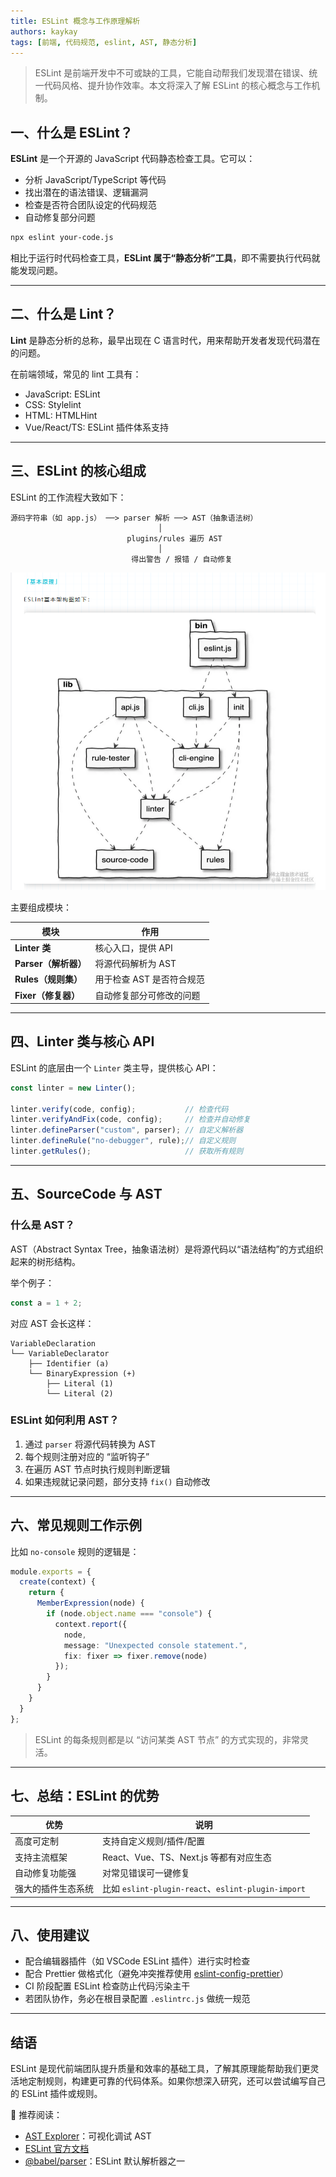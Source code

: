 ```yaml
---
title: ESLint 概念与工作原理解析
authors: kaykay
tags: [前端, 代码规范, eslint, AST, 静态分析]
---
```


> ESLint 是前端开发中不可或缺的工具，它能自动帮我们发现潜在错误、统一代码风格、提升协作效率。本文将深入了解 ESLint 的核心概念与工作机制。


## 一、什么是 ESLint？

**ESLint** 是一个开源的 JavaScript 代码静态检查工具。它可以：

- 分析 JavaScript/TypeScript 等代码
- 找出潜在的语法错误、逻辑漏洞
- 检查是否符合团队设定的代码规范
- 自动修复部分问题

```bash
npx eslint your-code.js
```

相比于运行时代码检查工具，**ESLint 属于“静态分析”工具**，即不需要执行代码就能发现问题。

---

## 二、什么是 Lint？

**Lint** 是静态分析的总称，最早出现在 C 语言时代，用来帮助开发者发现代码潜在的问题。

在前端领域，常见的 lint 工具有：

* JavaScript: ESLint
* CSS: Stylelint
* HTML: HTMLHint
* Vue/React/TS: ESLint 插件体系支持

---

## 三、ESLint 的核心组成

ESLint 的工作流程大致如下：

```plaintext
源码字符串（如 app.js） ──> parser 解析 ──> AST（抽象语法树）
                                 │
                          plugins/rules 遍历 AST
                                 │
                           得出警告 / 报错 / 自动修复
```  
![alt text](image-10.png)  

主要组成模块：

| 模块              | 作用              |
| --------------- | --------------- |
| **Linter 类**    | 核心入口，提供 API     |
| **Parser（解析器）** | 将源代码解析为 AST     |
| **Rules（规则集）**  | 用于检查 AST 是否符合规范 |
| **Fixer（修复器）**  | 自动修复部分可修改的问题    |

---

## 四、Linter 类与核心 API

ESLint 的底层由一个 `Linter` 类主导，提供核心 API：

```ts
const linter = new Linter();

linter.verify(code, config);           // 检查代码
linter.verifyAndFix(code, config);     // 检查并自动修复
linter.defineParser("custom", parser); // 自定义解析器
linter.defineRule("no-debugger", rule);// 自定义规则
linter.getRules();                     // 获取所有规则
```

---

## 五、SourceCode 与 AST

### 什么是 AST？

AST（Abstract Syntax Tree，抽象语法树）是将源代码以“语法结构”的方式组织起来的树形结构。

举个例子：

```js
const a = 1 + 2;
```

对应 AST 会长这样：

```
VariableDeclaration
└── VariableDeclarator
    ├── Identifier (a)
    └── BinaryExpression (+)
        ├── Literal (1)
        └── Literal (2)
```

### ESLint 如何利用 AST？

1. 通过 `parser` 将源代码转换为 AST
2. 每个规则注册对应的 “监听钩子”
3. 在遍历 AST 节点时执行规则判断逻辑
4. 如果违规就记录问题，部分支持 `fix()` 自动修改

---

## 六、常见规则工作示例

比如 `no-console` 规则的逻辑是：

```ts
module.exports = {
  create(context) {
    return {
      MemberExpression(node) {
        if (node.object.name === "console") {
          context.report({
            node,
            message: "Unexpected console statement.",
            fix: fixer => fixer.remove(node)
          });
        }
      }
    }
  }
};
```

> ESLint 的每条规则都是以 “访问某类 AST 节点” 的方式实现的，非常灵活。

---

## 七、总结：ESLint 的优势

| 优势        | 说明                                              |
| --------- | ----------------------------------------------- |
| 高度可定制     | 支持自定义规则/插件/配置                                   |
| 支持主流框架    | React、Vue、TS、Next.js 等都有对应生态                    |
| 自动修复功能强   | 对常见错误可一键修复                                      |
| 强大的插件生态系统 | 比如 `eslint-plugin-react`、`eslint-plugin-import` |

---

## 八、使用建议

* 配合编辑器插件（如 VSCode ESLint 插件）进行实时检查
* 配合 Prettier 做格式化（避免冲突推荐使用 [eslint-config-prettier](https://github.com/prettier/eslint-config-prettier)）
* CI 阶段配置 ESLint 检查防止代码污染主干
* 若团队协作，务必在根目录配置 `.eslintrc.js` 做统一规范

---

## 结语

ESLint 是现代前端团队提升质量和效率的基础工具，了解其原理能帮助我们更灵活地定制规则，构建更可靠的代码体系。如果你想深入研究，还可以尝试编写自己的 ESLint 插件或规则。

📘 推荐阅读：

* [AST Explorer](https://astexplorer.net/)：可视化调试 AST
* [ESLint 官方文档](https://eslint.org/docs/latest/)
* [@babel/parser](https://babeljs.io/docs/en/babel-parser)：ESLint 默认解析器之一
